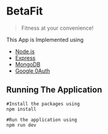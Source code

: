 # BetaFit

> Fitness at your convenience!

This App is Implemented using

- [Node.js](https://nodejs.org/en/)
- [Express](https://expressjs.com/)
- [MongoDB](https://www.mongodb.com/atlas/databaseb)
- [Google 0Auth](https://developers.google.com/identity/protocols/oauth2)

## Running The Application

```
#Install the packages using
npm install

#Run the application using
npm run dev
```
